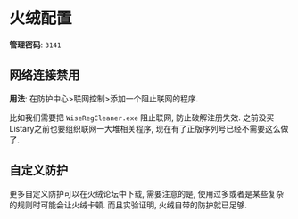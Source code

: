 # 火绒配置

**管理密码**: `3141`

## 网络连接禁用

**用法**: 在防护中心>联网控制>添加一个阻止联网的程序.

比如我们需要把 `WiseRegCleaner.exe` 阻止联网, 防止破解注册失效. 之前没买 Listary之前也要组织联网一大堆相关程序, 现在有了正版序列号已经不需要这么做了.

## 自定义防护

更多自定义防护可以在火绒论坛中下载, 需要注意的是, 使用过多或者是某些复杂的规则时可能会让火绒卡顿. 而且实验证明, 火绒自带的防护就已足够.